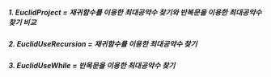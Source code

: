 ##### 1. EuclidProject = 재귀함수를 이용한 최대공약수 찾기와 반복문을 이용한 최대공약수 찾기 비교
##### 2. EuclidUseRecursion = 재귀함수를 이용한 최대공약수 찾기
##### 3. EuclidUseWhile = 반목문을 이용한 최대공약수 찾기
